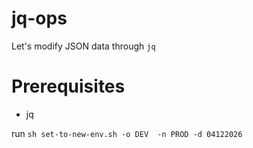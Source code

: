 # jq-ops
Let's modify JSON data through `jq`

# Prerequisites

* jq 


run `sh set-to-new-env.sh -o DEV  -n PROD -d 04122026`
